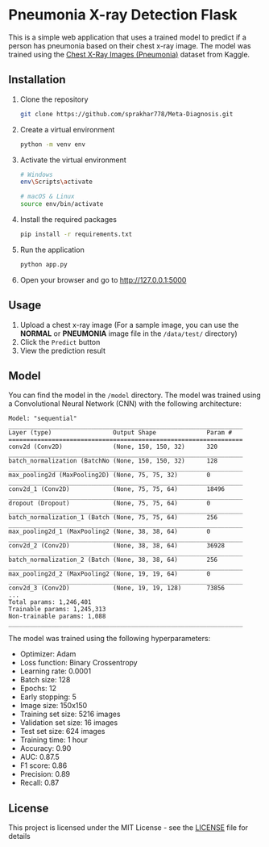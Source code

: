 # Pneumonia X-ray Detection Flask

This is a simple web application that uses a trained model to predict if a person has pneumonia based on their chest x-ray image. The model was trained using the [Chest X-Ray Images (Pneumonia)](https://www.kaggle.com/paultimothymooney/chest-xray-pneumonia) dataset from Kaggle.

## Installation

1. Clone the repository
    ```bash
    git clone https://github.com/sprakhar778/Meta-Diagnosis.git
    ```

2. Create a virtual environment
    ```bash
    python -m venv env
    ```

3. Activate the virtual environment
    ```bash
    # Windows
    env\Scripts\activate

    # macOS & Linux
    source env/bin/activate
    ```

4. Install the required packages
    ```bash
    pip install -r requirements.txt
    ```

5. Run the application
    ```bash
    python app.py
    ```

6. Open your browser and go to http://127.0.0.1:5000

## Usage

1. Upload a chest x-ray image (For a sample image, you can use the **NORMAL** or **PNEUMONIA** image file in the `/data/test/` directory)
2. Click the `Predict` button
3. View the prediction result

## Model

You can find the model in the `/model` directory. The model was trained using a Convolutional Neural Network (CNN) with the following architecture:

```
Model: "sequential"
_________________________________________________________________
Layer (type)                 Output Shape              Param #   
=================================================================
conv2d (Conv2D)              (None, 150, 150, 32)      320       
_________________________________________________________________
batch_normalization (BatchNo (None, 150, 150, 32)      128       
_________________________________________________________________
max_pooling2d (MaxPooling2D) (None, 75, 75, 32)        0         
_________________________________________________________________
conv2d_1 (Conv2D)            (None, 75, 75, 64)        18496     
_________________________________________________________________
dropout (Dropout)            (None, 75, 75, 64)        0         
_________________________________________________________________
batch_normalization_1 (Batch (None, 75, 75, 64)        256       
_________________________________________________________________
max_pooling2d_1 (MaxPooling2 (None, 38, 38, 64)        0         
_________________________________________________________________
conv2d_2 (Conv2D)            (None, 38, 38, 64)        36928     
_________________________________________________________________
batch_normalization_2 (Batch (None, 38, 38, 64)        256       
_________________________________________________________________
max_pooling2d_2 (MaxPooling2 (None, 19, 19, 64)        0         
_________________________________________________________________
conv2d_3 (Conv2D)            (None, 19, 19, 128)       73856     
...
Total params: 1,246,401
Trainable params: 1,245,313
Non-trainable params: 1,088
_________________________________________________________________
```

The model was trained using the following hyperparameters:

- Optimizer: Adam
- Loss function: Binary Crossentropy
- Learning rate: 0.0001
- Batch size: 128
- Epochs: 12
- Early stopping: 5
- Image size: 150x150
- Training set size: 5216 images
- Validation set size: 16 images
- Test set size: 624 images
- Training time: 1 hour
- Accuracy: 0.90
- AUC: 0.87.5
- F1 score: 0.86
- Precision: 0.89
- Recall: 0.87

## License

This project is licensed under the MIT License - see the [LICENSE](LICENSE) file for details

